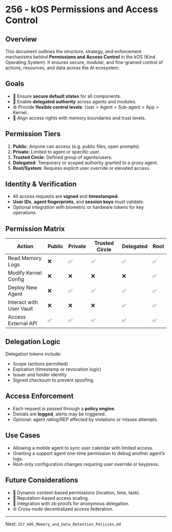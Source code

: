 # 256 - kOS Permissions and Access Control

## Overview
This document outlines the structure, strategy, and enforcement mechanisms behind **Permissions and Access Control** in the kOS (Kind Operating System). It ensures secure, modular, and fine-grained control of actions, resources, and data across the AI ecosystem.

## Goals
- 🔐 Ensure **secure default states** for all components.
- 🧩 Enable **delegated authority** across agents and modules.
- ⚙️ Provide **flexible control levels**: User > Agent > Sub-agent > App > Kernel.
- 🧠 Align access rights with memory boundaries and trust levels.

## Permission Tiers
1. **Public**: Anyone can access (e.g. public files, open prompts).
2. **Private**: Limited to agent or specific user.
3. **Trusted Circle**: Defined group of agents/users.
4. **Delegated**: Temporary or scoped authority granted to a proxy agent.
5. **Root/System**: Requires explicit user override or elevated access.

## Identity & Verification
- All access requests are **signed** and **timestamped**.
- **User IDs**, **agent fingerprints**, and **session keys** must validate.
- Optional integration with biometric or hardware tokens for key operations.

## Permission Matrix
| Action                     | Public | Private | Trusted Circle | Delegated | Root |
|----------------------------|--------|---------|----------------|-----------|------|
| Read Memory Logs          | ❌     | ✅      | ✅             | ✅        | ✅   |
| Modify Kernel Config      | ❌     | ❌      | ❌             | ❌        | ✅   |
| Deploy New Agent          | ❌     | ✅      | ✅             | ✅        | ✅   |
| Interact with User Vault  | ❌     | ❌      | ❌             | ✅        | ✅   |
| Access External API       | ✅     | ✅      | ✅             | ✅        | ✅   |

## Delegation Logic
Delegation tokens include:
- Scope (actions permitted)
- Expiration (timestamp or revocation logic)
- Issuer and holder identity
- Signed checksum to prevent spoofing

## Access Enforcement
- Each request is passed through a **policy engine**.
- Denials are **logged**, alerts may be triggered.
- Optional: agent rating/REP affected by violations or misuse attempts.

## Use Cases
- Allowing a mobile agent to sync user calendar with limited access.
- Granting a support agent one-time permission to debug another agent’s logs.
- Root-only configuration changes requiring user override or keypress.

## Future Considerations
- 🔄 Dynamic context-based permissions (location, time, task).
- 🪪 Reputation-based access scaling.
- 🧪 Integration with zk-proofs for anonymous delegation.
- 🌐 Cross-node decentralized access federation.

---

Next: `257_kOS_Memory_and_Data_Retention_Policies.md`

